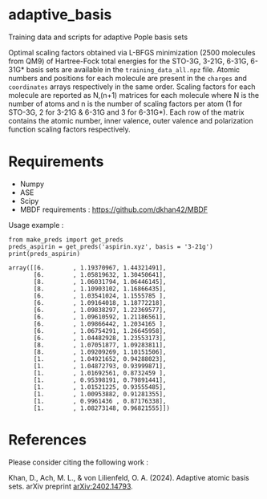 # adaptive_basis
Training data and scripts for adaptive Pople basis sets

Optimal scaling factors obtained via L-BFGS minimization (2500 molecules from QM9) of Hartree-Fock total energies for the STO-3G, 3-21G, 6-31G, 6-31G* basis sets are available in the `training_data_all.npz` file.
Atomic numbers and positions for each molecule are present in the `charges` and `coordinates` arrays respectively in the same order. Scaling factors for each molecule are reported as N,(n+1) matrices for each molecule where N is the number of atoms and n is the number of scaling factors per atom (1 for STO-3G, 2 for 3-21G & 6-31G and 3 for 6-31G*). Each row of the matrix contains the atomic number, inner valence, outer valence and polarization function scaling factors respectively.  

# Requirements
* Numpy
* ASE
* Scipy
* MBDF requirements : https://github.com/dkhan42/MBDF

Usage example : 
```
from make_preds import get_preds
preds_aspirin = get_preds('aspirin.xyz', basis = '3-21g')
print(preds_aspirin)

array([[6.        , 1.19370967, 1.44321491],
       [6.        , 1.05819632, 1.30450641],
       [8.        , 1.06031794, 1.06446145],
       [8.        , 1.10903102, 1.16866435],
       [6.        , 1.03541024, 1.1555785 ],
       [6.        , 1.09164018, 1.18772218],
       [6.        , 1.09838297, 1.22369577],
       [6.        , 1.09610592, 1.21186561],
       [6.        , 1.09866442, 1.2034165 ],
       [6.        , 1.06754291, 1.26645958],
       [6.        , 1.04482928, 1.23553173],
       [8.        , 1.07051877, 1.09283811],
       [8.        , 1.09209269, 1.10151506],
       [1.        , 1.04921652, 0.94288023],
       [1.        , 1.04872793, 0.93999871],
       [1.        , 1.01692561, 0.8732459 ],
       [1.        , 0.95398191, 0.79891441],
       [1.        , 1.01521225, 0.93555485],
       [1.        , 1.00953882, 0.91281355],
       [1.        , 0.9961436 , 0.87176338],
       [1.        , 1.08273148, 0.96821555]])
```

# References
Please consider citing the following work :

Khan, D., Ach, M. L., & von Lilienfeld, O. A. (2024). Adaptive atomic basis sets. arXiv preprint [arXiv:2402.14793](https://arxiv.org/abs/2404.16942).
